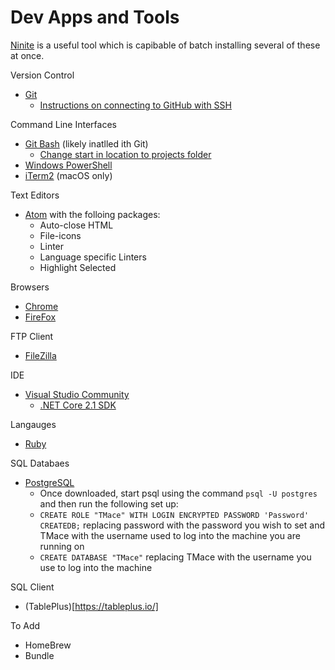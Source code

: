 # Dev Apps and Tools

[Ninite](https://ninite.com/) is a useful tool which is capibable of batch installing several of these at once.

Version Control
* [Git](https://help.github.com/articles/set-up-git/)
    * [Instructions on connecting to GitHub with SSH](https://help.github.com/articles/connecting-to-github-with-ssh/)

Command Line Interfaces
* [Git Bash](https://help.github.com/articles/set-up-git/) (likely inatlled ith Git)
    * [Change start in location to projects folder](https://www.youtube.com/watch?v=vxOXmAN1oI4)
* [Windows PowerShell](https://docs.microsoft.com/en-us/powershell/scripting/install/installing-windows-powershell?view=powershell-6)
* [iTerm2](https://www.iterm2.com/) (macOS only)

Text Editors
* [Atom](https://atom.io/) with the folloing packages:
    * Auto-close HTML
    * File-icons
    * Linter
    * Language specific Linters
    * Highlight Selected

Browsers
* [Chrome](https://www.google.com/chrome/)
* [FireFox](https://www.mozilla.org/en-GB/firefox/new/)

FTP Client
 * [FileZilla](https://filezilla-project.org/)
 
 IDE
 * [Visual Studio Community](https://visualstudio.microsoft.com/downloads/)
     * [.NET Core 2.1 SDK](https://dotnet.microsoft.com/download/thank-you/dotnet-sdk-2.1.500-macos-x64-installer)

Langauges
* [Ruby](https://www.ruby-lang.org/en/documentation/installation/)

SQL Databaes
* [PostgreSQL](https://www.postgresql.org/download/windows/)
    * Once downloaded, start psql using the command `psql -U postgres` and then run the following set up:
    * `CREATE ROLE "TMace" WITH LOGIN ENCRYPTED PASSWORD 'Password' CREATEDB;` replacing password with the password you wish to set and TMace with the username used to log into the machine you are running on
    * `CREATE DATABASE "TMace"` replacing TMace with the username you use to log into the machine
    
SQL Client
* (TablePlus)[https://tableplus.io/]

To Add
* HomeBrew
* Bundle

